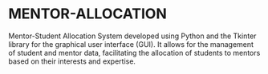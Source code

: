 # MENTOR-ALLOCATION
Mentor-Student Allocation System developed using Python and the Tkinter library for the graphical user interface (GUI). It allows for the management of student and mentor data, facilitating the allocation of students to mentors based on their interests and expertise. 
